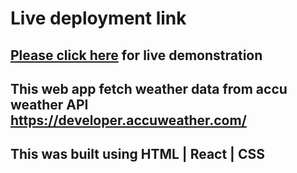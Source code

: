 # Live deployment link
## [Please click here](https://sujan-current-weather.netlify.app/) for live demonstration

## This web app fetch weather data from accu weather API https://developer.accuweather.com/
## This was built using HTML | React | CSS
